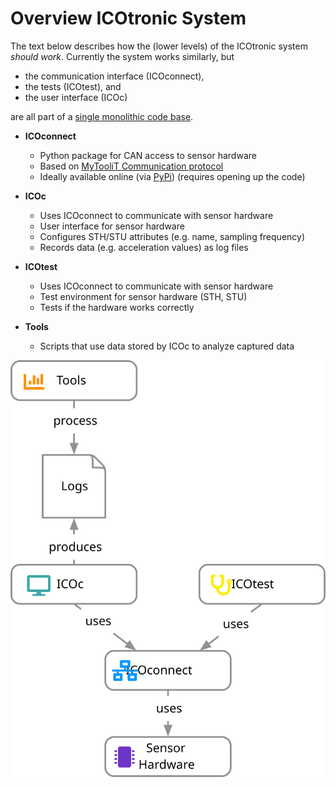 # Overview ICOtronic System

The text below describes how the (lower levels) of the ICOtronic system _should work_. Currently the system works similarly, but

- the communication interface (ICOconnect),
- the tests (ICOtest), and
- the user interface (ICOc)

are all part of a [single monolithic code base](https://github.com/MyTooliT/ICOc).

- **ICOconnect**

  - Python package for CAN access to sensor hardware
  - Based on [MyTooliT Communication protocol](http://github.com/MyTooliT/Protocol)
  - Ideally available online (via [PyPi](https://pypi.org))
    (requires opening up the code)

- **ICOc**

  - Uses ICOconnect to communicate with sensor hardware
  - User interface for sensor hardware
  - Configures STH/STU attributes (e.g. name, sampling frequency)
  - Records data (e.g. acceleration values) as log files

- **ICOtest**

  - Uses ICOconnect to communicate with sensor hardware
  - Test environment for sensor hardware (STH, STU)
  - Tests if the hardware works correctly

- **Tools**

  - Scripts that use data stored by ICOc to analyze captured data

![Overview](https://raw.githubusercontent.com/MyTooliT/Diagrams/master/Graphs/ICOtronic.svg)
